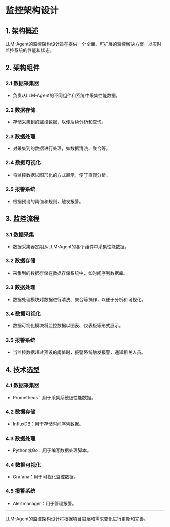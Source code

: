 # 监控架构设计

## 1. 架构概述

LLM-Agent的监控架构设计旨在提供一个全面、可扩展的监控解决方案，以实时监控系统的性能和状态。

## 2. 架构组件

### 2.1 数据采集器

- 负责从LLM-Agent的不同组件和系统中采集性能数据。

### 2.2 数据存储

- 存储采集到的监控数据，以便后续分析和查询。

### 2.3 数据处理

- 对采集到的数据进行处理，如数据清洗、聚合等。

### 2.4 数据可视化

- 将监控数据以图形化的方式展示，便于直观分析。

### 2.5 报警系统

- 根据预设的阈值和规则，触发报警。

## 3. 监控流程

### 3.1 数据采集

- 数据采集器定期从LLM-Agent的各个组件中采集性能数据。

### 3.2 数据存储

- 采集到的数据存储在数据存储系统中，如时间序列数据库。

### 3.3 数据处理

- 数据处理模块对数据进行清洗、聚合等操作，以便于分析和可视化。

### 3.4 数据可视化

- 数据可视化模块将监控数据以图表、仪表板等形式展示。

### 3.5 报警系统

- 当监控数据超过预设的阈值时，报警系统触发报警，通知相关人员。

## 4. 技术选型

### 4.1 数据采集器

- Prometheus：用于采集系统级性能数据。

### 4.2 数据存储

- InfluxDB：用于存储时间序列数据。

### 4.3 数据处理

- Python或Go：用于编写数据处理脚本。

### 4.4 数据可视化

- Grafana：用于可视化监控数据。

### 4.5 报警系统

- Alertmanager：用于管理报警。

---

LLM-Agent的监控架构设计将根据项目进展和需求变化进行更新和完善。